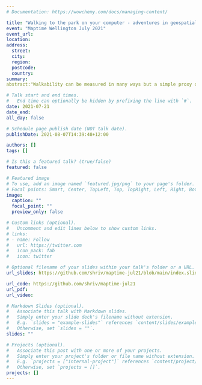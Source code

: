 ```yaml
---
# Documentation: https://wowchemy.com/docs/managing-content/

title: "Walking to the park on your computer - adventures in geospatial network analysis"
event: "Maptime Wellington July 2021"
event_url:
location:
address:
  street:
  city:
  region:
  postcode:
  country:
summary:
abstract:"Walkability can be measured in many ways but a simple proxy of local walkability is the distance (and travel time) to a nearby amenity - like the local playground. Using geospatial network analysis, we can "walk" to many parks (from anywhere) and learn about how walkable our cities and towns really are."

# Talk start and end times.
#   End time can optionally be hidden by prefixing the line with `#`.
date: 2021-07-21
date_end: 
all_day: false

# Schedule page publish date (NOT talk date).
publishDate: 2021-08-07T14:39:48+12:00

authors: []
tags: []

# Is this a featured talk? (true/false)
featured: false

# Featured image
# To use, add an image named `featured.jpg/png` to your page's folder. 
# Focal points: Smart, Center, TopLeft, Top, TopRight, Left, Right, BottomLeft, Bottom, BottomRight.
image:
  caption: ""
  focal_point: ""
  preview_only: false

# Custom links (optional).
#   Uncomment and edit lines below to show custom links.
# links:
# - name: Follow
#   url: https://twitter.com
#   icon_pack: fab
#   icon: twitter

# Optional filename of your slides within your talk's folder or a URL.
url_slides: https://github.com/shriv/maptime-jul21/blob/main/index.slides.html

url_code: https://github.com/shriv/maptime-jul21
url_pdf:
url_video:

# Markdown Slides (optional).
#   Associate this talk with Markdown slides.
#   Simply enter your slide deck's filename without extension.
#   E.g. `slides = "example-slides"` references `content/slides/example-slides.md`.
#   Otherwise, set `slides = ""`.
slides: ""

# Projects (optional).
#   Associate this post with one or more of your projects.
#   Simply enter your project's folder or file name without extension.
#   E.g. `projects = ["internal-project"]` references `content/project/deep-learning/index.md`.
#   Otherwise, set `projects = []`.
projects: []
---
```

